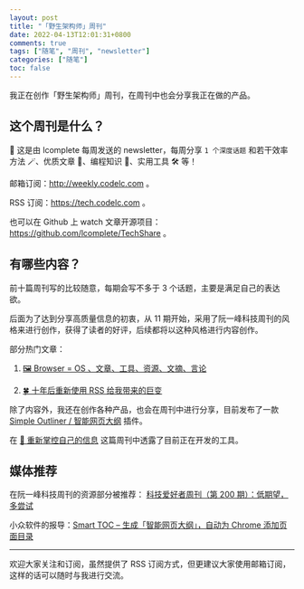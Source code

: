 ```yaml
---
layout: post
title: "「野生架构师」周刊"
date: 2022-04-13T12:01:31+0800
comments: true
tags: ["随笔", "周刊", "newsletter"]
categories: ["随笔"]
toc: false
---
```


我正在创作「野生架构师」周刊，在周刊中也会分享我正在做的产品。

## 这个周刊是什么？

💌 这是由 lcomplete 每周发送的 newsletter，每周分享 `1 个深度话题` 和若干效率方法 🪄、优质文章 📑、编程知识 🎹、实用工具 🛠️ 等！

邮箱订阅：<http://weekly.codelc.com> 。

RSS 订阅：<https://tech.codelc.com> 。

也可以在 Github 上 watch 文章开源项目：<https://github.com/lcomplete/TechShare> 。

## 有哪些内容？

前十篇周刊写的比较随意，每期会写不多于 3 个话题，主要是满足自己的表达欲。

后面为了达到分享高质量信息的初衷，从 11 期开始，采用了阮一峰科技周刊的风格来进行创作，获得了读者的好评，后续都将以这种风格进行内容创作。

部分热门文章：

1. [🖼 Browser = OS 、文章、工具、资源、文摘、言论](http://weekly.codelc.com/issues/browser-os-1082149)

2. [🍀 十年后重新使用 RSS 给我带来的巨变](http://weekly.codelc.com/issues/rss-1042496)

除了内容外，我还在创作各种产品，也会在周刊中进行分享，目前发布了一款 [Simple Outliner / 智能网页大纲](https://chrome.google.com/webstore/detail/simple-outliner-%E6%99%BA%E8%83%BD%E7%BD%91%E9%A1%B5%E5%A4%A7%E7%BA%B2/ppdjhggfcaenclmimmdigbcglfoklgaf) 插件。

在 [🔭 重新掌控自己的信息](http://weekly.codelc.com/issues/issue-1104767) 这篇周刊中透露了目前正在开发的工具。

## 媒体推荐

在阮一峰科技周刊的资源部分被推荐：
[科技爱好者周刊（第 200 期）：低期望，多尝试](https://www.ruanyifeng.com/blog/2022/03/weekly-issue-200.html)

小众软件的报导：[Smart TOC – 生成「智能网页大纲」，自动为 Chrome 添加页面目录](https://www.appinn.com/new-smart-toc/)

---

欢迎大家关注和订阅，虽然提供了 RSS 订阅方式，但更建议大家使用邮箱订阅，这样的话可以随时与我进行交流。
